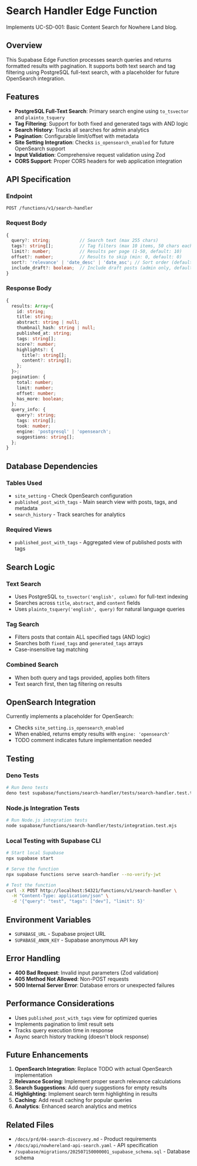 # Search Handler Edge Function

Implements UC-SD-001: Basic Content Search for Nowhere Land blog.

## Overview

This Supabase Edge Function processes search queries and returns formatted results with pagination. It supports both text search and tag filtering using PostgreSQL full-text search, with a placeholder for future OpenSearch integration.

## Features

- **PostgreSQL Full-Text Search**: Primary search engine using `to_tsvector` and `plainto_tsquery`
- **Tag Filtering**: Support for both fixed and generated tags with AND logic
- **Search History**: Tracks all searches for admin analytics
- **Pagination**: Configurable limit/offset with metadata
- **Site Setting Integration**: Checks `is_opensearch_enabled` for future OpenSearch support
- **Input Validation**: Comprehensive request validation using Zod
- **CORS Support**: Proper CORS headers for web application integration

## API Specification

### Endpoint
```
POST /functions/v1/search-handler
```

### Request Body
```typescript
{
  query?: string;           // Search text (max 255 chars)
  tags?: string[];          // Tag filters (max 10 items, 50 chars each)
  limit?: number;           // Results per page (1-50, default: 10)
  offset?: number;          // Results to skip (min: 0, default: 0)
  sort?: 'relevance' | 'date_desc' | 'date_asc'; // Sort order (default: relevance)
  include_draft?: boolean;  // Include draft posts (admin only, default: false)
}
```

### Response Body
```typescript
{
  results: Array<{
    id: string;
    title: string;
    abstract: string | null;
    thumbnail_hash: string | null;
    published_at: string;
    tags: string[];
    score?: number;
    highlights?: {
      title?: string[];
      content?: string[];
    };
  }>;
  pagination: {
    total: number;
    limit: number;
    offset: number;
    has_more: boolean;
  };
  query_info: {
    query?: string;
    tags: string[];
    took: number;
    engine: 'postgresql' | 'opensearch';
    suggestions: string[];
  };
}
```

## Database Dependencies

### Tables Used
- `site_setting` - Check OpenSearch configuration
- `published_post_with_tags` - Main search view with posts, tags, and metadata
- `search_history` - Track searches for analytics

### Required Views
- `published_post_with_tags` - Aggregated view of published posts with tags

## Search Logic

### Text Search
- Uses PostgreSQL `to_tsvector('english', column)` for full-text indexing
- Searches across `title`, `abstract`, and `content` fields
- Uses `plainto_tsquery('english', query)` for natural language queries

### Tag Search
- Filters posts that contain ALL specified tags (AND logic)
- Searches both `fixed_tags` and `generated_tags` arrays
- Case-insensitive tag matching

### Combined Search
- When both query and tags provided, applies both filters
- Text search first, then tag filtering on results

## OpenSearch Integration

Currently implements a placeholder for OpenSearch:
- Checks `site_setting.is_opensearch_enabled`
- When enabled, returns empty results with `engine: 'opensearch'`
- TODO comment indicates future implementation needed

## Testing

### Deno Tests
```bash
# Run Deno tests
deno test supabase/functions/search-handler/tests/search-handler.test.ts --allow-net --allow-env
```

### Node.js Integration Tests
```bash
# Run Node.js integration tests
node supabase/functions/search-handler/tests/integration.test.mjs
```

### Local Testing with Supabase CLI
```bash
# Start local Supabase
npx supabase start

# Serve the function
npx supabase functions serve search-handler --no-verify-jwt

# Test the function
curl -X POST http://localhost:54321/functions/v1/search-handler \
  -H "Content-Type: application/json" \
  -d '{"query": "test", "tags": ["dev"], "limit": 5}'
```

## Environment Variables

- `SUPABASE_URL` - Supabase project URL
- `SUPABASE_ANON_KEY` - Supabase anonymous API key

## Error Handling

- **400 Bad Request**: Invalid input parameters (Zod validation)
- **405 Method Not Allowed**: Non-POST requests
- **500 Internal Server Error**: Database errors or unexpected failures

## Performance Considerations

- Uses `published_post_with_tags` view for optimized queries
- Implements pagination to limit result sets
- Tracks query execution time in response
- Async search history tracking (doesn't block response)

## Future Enhancements

1. **OpenSearch Integration**: Replace TODO with actual OpenSearch implementation
2. **Relevance Scoring**: Implement proper search relevance calculations
3. **Search Suggestions**: Add query suggestions for empty results
4. **Highlighting**: Implement search term highlighting in results
5. **Caching**: Add result caching for popular queries
6. **Analytics**: Enhanced search analytics and metrics

## Related Files

- `/docs/prd/04-search-discovery.md` - Product requirements
- `/docs/api/nowhereland-api-search.yaml` - API specification
- `/supabase/migrations/202507150000001_supabase_schema.sql` - Database schema